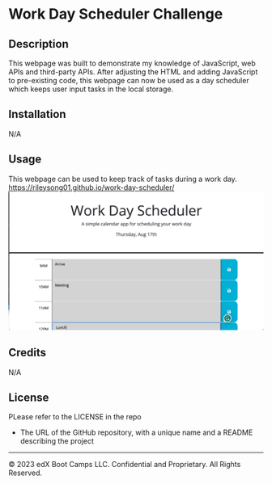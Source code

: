 # Work Day Scheduler Challenge

## Description
This webpage was built to demonstrate my knowledge of JavaScript, web APIs and third-party APIs. After adjusting the HTML and adding JavaScript to pre-existing code, this webpage can now be used as a day scheduler which keeps user input tasks in the local storage. 

## Installation
N/A

## Usage
This webpage can be used to keep track of tasks during a work day. 
https://rileysong01.github.io/work-day-scheduler/
![screenshot of the work day scheduler](Assets/workdayscheduler.png)

## Credits 
N/A

## License
PLease refer to the LICENSE in the repo

* The URL of the GitHub repository, with a unique name and a README describing the project

- - -
© 2023 edX Boot Camps LLC. Confidential and Proprietary. All Rights Reserved.
